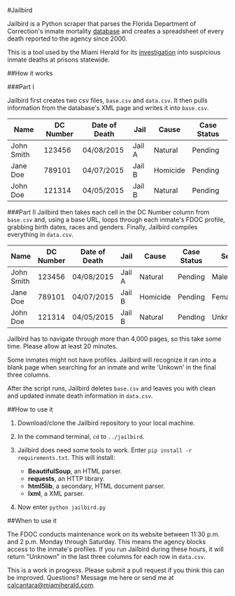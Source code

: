 #Jailbird

Jailbird is a Python scraper that parses the Florida Department of Correction's inmate mortality [database](http://www.dc.state.fl.us/pub/mortality/) and creates a spreadsheet of every death reported to the agency since 2000. 

This is a tool used by the Miami Herald for its [investigation](http://www.miamiherald.com/news/special-reports/florida-prisons/) into suspicious inmate deaths at prisons statewide.


##How it works

###Part I

Jailbird first creates two csv files, `base.csv` and `data.csv`. It then pulls information from the database's XML page and writes it into `base.csv`. 

| Name       | DC Number  | Date of Death | Jail   | Cause    | Case Status |
|------------|------------|---------------|--------|----------|-------------|
| John Smith | 123456     | 04/08/2015    | Jail A | Natural  | Pending     |
| Jane Doe   | 789101     | 04/07/2015    | Jail B | Homicide | Pending     |
| John Doe   | 121314     | 04/05/2015    | Jail B | Natural  | Pending     |


###Part II
Jailbird then takes each cell in the DC Number column from `base.csv` and, using a base URL, loops through each inmate's FDOC profile, grabbing birth dates, races and genders. Finally, Jailbird compiles everything in `data.csv`. 

| Name       | DC Number  | Date of Death | Jail   | Cause    | Case Status | Sex    | Race    | Date of Birth |
|------------|------------|---------------|--------|----------|-------------|--------|---------|---------------|
| John Smith | 123456     | 04/08/2015    | Jail A | Natural  | Pending     | Male   | White   | 03/14/1987    |
| Jane Doe   | 789101     | 04/07/2015    | Jail B | Homicide | Pending     | Female | Black   | 05/12/1973    |
| John Doe   | 121314     | 04/05/2015    | Jail B | Natural  | Pending     | Unknown   | Unknown | Unknown       |


Jailbird has to navigate through more than 4,000 pages, so this take some time. Please allow at least 20 minutes. 

Some inmates might not have profiles. Jailbird will recognize it ran into a blank page when searching for an inmate and write 'Unkown' in the final three columns.

After the script runs, Jailbird deletes `base.csv` and leaves you with clean and updated inmate death information in `data.csv`.

##How to use it

1. Download/clone the Jailbird repository to your local machine.
2. In the command terminal, `cd` to  `../jailbird`.
3. Jailbird does need some tools to work. Enter `pip install -r requirements.txt`. This will install:
	* **BeautifulSoup**, an HTML parser.
	* **requests**, an HTTP library.
	* **html5lib**, a secondary, HTML document parser.
	* **lxml**, a XML parser.

	
4. Now enter `python jailbird.py`


##When to use it


The FDOC conducts maintenance work on its website between 11:30 p.m. and 2 p.m. Monday through Saturday. This means the agency blocks access to the inmate's profiles. If you run Jailbird during these hours, it will return "Unknown" in the last three columns for each row in `data.csv`.

This is a work in progress. Please submit a pull request if you think this can be improved. Questions? Message me here or send me at [calcantara@miamiherald.com](mailto:calcantara@miamiherald.com).
